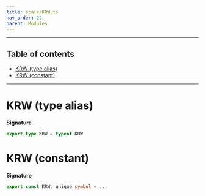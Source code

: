 ```yaml
---
title: scale/KRW.ts
nav_order: 22
parent: Modules
---
```


---

<h2 class="text-delta">Table of contents</h2>

- [KRW (type alias)](#krw-type-alias)
- [KRW (constant)](#krw-constant)

---

# KRW (type alias)

**Signature**

```ts
export type KRW = typeof KRW
```

# KRW (constant)

**Signature**

```ts
export const KRW: unique symbol = ...
```
